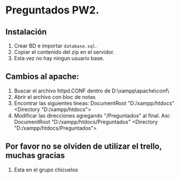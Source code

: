 # Preguntados PW2.

## Instalación
1. Crear BD e importar `database.sql`.
2. Copiar el contenido del zip en el servidor.
3. Esta vez no hay ningun usuario base.

## Cambios al apache:
1. Buscar el archivo httpd.CONF dentro de D:\xampp\apache\conf\
2. Abrir el archivo con bloc de notas
3. Encontrar las siguientes lineas:
   DocumentRoot "D:/xampp/htdocs"
  <Directory "D:/xampp/htdocs">
4. Modificar las direcciones agregando "/Preguntados" al final. Asi:
   DocumentRoot "D:/xampp/htdocs/Preguntados"
  <Directory "D:/xampp/htdocs/Preguntados">

## Por favor no se olviden de utilizar el trello, muchas gracias 
1. Esta en el grupo chicuelos
